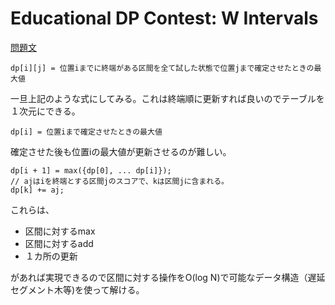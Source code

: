 # Educational DP Contest: W Intervals

[問題文](https://atcoder.jp/contests/dp/tasks/dp_w)

```
dp[i][j] = 位置iまでに終端がある区間を全て試した状態で位置jまで確定させたときの最大値
```

一旦上記のような式にしてみる。これは終端順に更新すれば良いのでテーブルを１次元にできる。

```
dp[i] = 位置iまで確定させたときの最大値
```
確定させた後も位置iの最大値が更新させるのが難しい。

```
dp[i + 1] = max({dp[0], ... dp[i]});
// ajはiを終端とする区間jのスコアで、kは区間jに含まれる。
dp[k] += aj;
```

これらは、
+ 区間に対するmax
+ 区間に対するadd
+ １カ所の更新

があれば実現できるので区間に対する操作をO(log N)で可能なデータ構造（遅延セグメント木等)を使って解ける。
